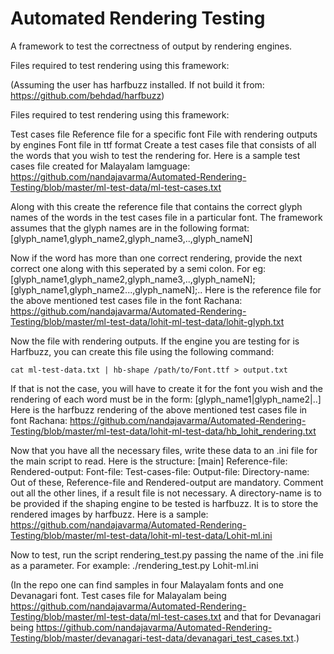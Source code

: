 Automated Rendering Testing
===========================

A framework to test the correctness of output by rendering engines.

Files required to test rendering using this framework:

(Assuming the user has harfbuzz installed. If not build it from: https://github.com/behdad/harfbuzz)

Files required to test rendering using this framework:

Test cases file Reference file for a specific font File with rendering outputs by engines Font file in ttf format Create a test cases file that consists of all the words that you wish to test the rendering for. Here is a sample test cases file created for Malayalam lamguage: https://github.com/nandajavarma/Automated-Rendering-Testing/blob/master/ml-test-data/ml-test-cases.txt

Along with this create the reference file that contains the correct glyph names of the words in the test cases file in a particular font. The framework assumes that the glyph names are in the following format: [glyph_name1,glyph_name2,glyph_name3,..,glyph_nameN]

Now if the word has more than one correct rendering, provide the next correct one along with this seperated by a semi colon. For eg: [glyph_name1,glyph_name2,glyph_name3,..,glyph_nameN];[glyph_name1,glyph_name2...,glyph_nameN];.. Here is the reference file for the above mentioned test cases file in the font Rachana: https://github.com/nandajavarma/Automated-Rendering-Testing/blob/master/ml-test-data/lohit-ml-test-data/lohit-glyph.txt

Now the file with rendering outputs. If the engine you are testing for is Harfbuzz, you can create this file using the following command:

	cat ml-test-data.txt | hb-shape /path/to/Font.ttf > output.txt

If that is not the case, you will have to create it for the font you wish and the rendering of each word must be in the form: [glyph_name1|glyph_name2|..] Here is the harfbuzz rendering of the above mentioned test cases file in font Rachana: https://github.com/nandajavarma/Automated-Rendering-Testing/blob/master/ml-test-data/lohit-ml-test-data/hb_lohit_rendering.txt

Now that you have all the necessary files, write these data to an .ini file for the main script to read. Here is the structure:
	[main]
    Reference-file: 
    Rendered-output: 
    Font-file: 
    Test-cases-file: 
    Output-file: 
    Directory-name: 
Out of these, Reference-file and Rendered-output are mandatory. Comment out all the other lines, if a result file is not necessary. A directory-name is to be provided if the shaping engine to be tested is harfbuzz. It is to store the rendered images by harfbuzz. Here is a sample: https://github.com/nandajavarma/Automated-Rendering-Testing/blob/master/ml-test-data/lohit-ml-test-data/Lohit-ml.ini 

Now to test, run the script rendering_test.py passing the name of the .ini file as a parameter.
For example: 
	./rendering_test.py Lohit-ml.ini

(In the repo one can find samples in four Malayalam fonts and one Devanagari font. Test cases file for Malayalam being https://github.com/nandajavarma/Automated-Rendering-Testing/blob/master/ml-test-data/ml-test-cases.txt and that for Devanagari being https://github.com/nandajavarma/Automated-Rendering-Testing/blob/master/devanagari-test-data/devanagari_test_cases.txt.)
